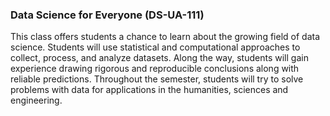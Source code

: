 ### Data Science for Everyone (DS-UA-111)
This class offers students a chance to learn about the growing field of data science. Students will use statistical and computational approaches to collect, process, and analyze datasets. Along the way, students will gain experience drawing rigorous and reproducible conclusions along with reliable predictions. Throughout the semester, students will try to solve problems with data for applications in the humanities, sciences and engineering.  
